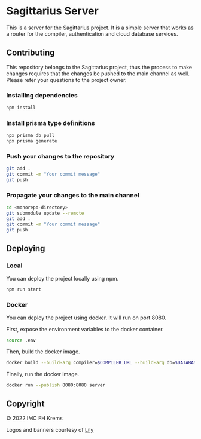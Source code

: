 # Sagittarius Server

This is a server for the Sagittarius project. It is a simple server that works as a router for the compiler, authentication and cloud database services.

## Contributing

This repository belongs to the Sagittarius project, thus the process to make changes requires that the changes be pushed to the main channel as well. Please refer your questions to the project owner.

### Installing dependencies
```bash
npm install
```

### Install prisma type definitions
```bash
npx prisma db pull
npx prisma generate
```

### Push your changes to the repository
```bash
git add .
git commit -m "Your commit message"
git push
```

### Propagate your changes to the main channel
```bash
cd <monorepo-directory>
git submodule update --remote
git add .
git commit -m "Your commit message"
git push
```

## Deploying
### Local
You can deploy the project locally using npm.
```bash
npm run start
```

### Docker
You can deploy the project using docker. It will run on port 8080.

First, expose the environment variables to the docker container.
```bash
source .env
```

Then, build the docker image.
```bash
docker build --build-arg compiler=$COMPILER_URL --build-arg db=$DATABASE_URL --build-arg supabase=$SUPABASE_URL --build-arg key=$SUPABASE_KEY --build-arg client=$CLIENT_URL -t server .
```

Finally, run the docker image.
```bash
docker run --publish 8080:8080 server
```

## Copyright
© 2022 IMC FH Krems

Logos and banners courtesy of [Lily](https://lilyoko.myportfolio.com)